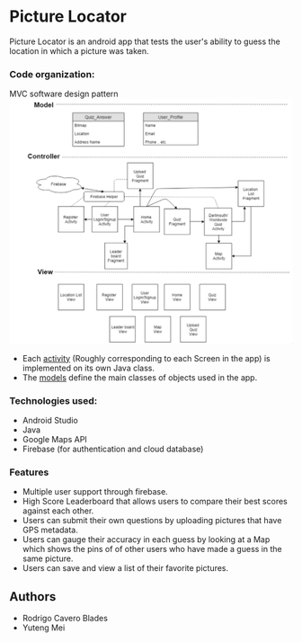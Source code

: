# Picture Locator
Picture Locator is an android app that tests the user's ability to guess the location in which a picture was taken. 

### Code organization:
 MVC software design pattern
 ![MVC model](./MVC.png)

- Each [activity](Picture_Locator/app/src/main/java/com/example/picture_locator) (Roughly corresponding to each Screen in the app) is implemented on its own Java class.
- The [models](./reducers) define the main classes of objects used in the app.

### Technologies used:
- Android Studio
- Java
- Google Maps API
- Firebase (for authentication and cloud database)

### Features
- Multiple user support through firebase.
- High Score Leaderboard that allows users to compare their best scores against each other.
- Users can submit their own questions by uploading pictures that have GPS metadata.
- Users can gauge their accuracy in each guess by looking at a Map which shows the pins of of other users who have made a guess in the same picture.
- Users can save and view a list of their favorite pictures.

## Authors
- Rodrigo Cavero Blades
- Yuteng Mei
